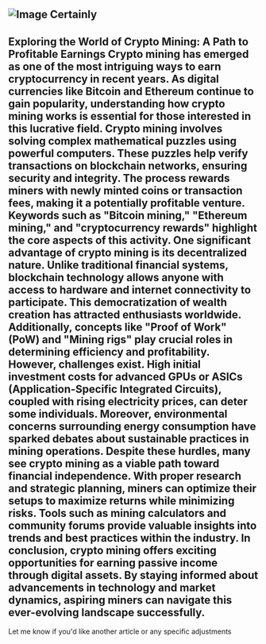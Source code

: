 
![Image](https://github.com/user-attachments/assets/4a25d116-2220-4385-b08e-f287af8fcbc4)
Certainly
---
**Exploring the World of Crypto Mining: A Path to Profitable Earnings**
Crypto mining has emerged as one of the most intriguing ways to earn cryptocurrency in recent years. As digital currencies like Bitcoin and Ethereum continue to gain popularity, understanding how crypto mining works is essential for those interested in this lucrative field.
Crypto mining involves solving complex mathematical puzzles using powerful computers. These puzzles help verify transactions on blockchain networks, ensuring security and integrity. The process rewards miners with newly minted coins or transaction fees, making it a potentially profitable venture. Keywords such as "Bitcoin mining," "Ethereum mining," and "cryptocurrency rewards" highlight the core aspects of this activity.
One significant advantage of crypto mining is its decentralized nature. Unlike traditional financial systems, blockchain technology allows anyone with access to hardware and internet connectivity to participate. This democratization of wealth creation has attracted enthusiasts worldwide. Additionally, concepts like "Proof of Work" (PoW) and "Mining rigs" play crucial roles in determining efficiency and profitability.
However, challenges exist. High initial investment costs for advanced GPUs or ASICs (Application-Specific Integrated Circuits), coupled with rising electricity prices, can deter some individuals. Moreover, environmental concerns surrounding energy consumption have sparked debates about sustainable practices in mining operations.
Despite these hurdles, many see crypto mining as a viable path toward financial independence. With proper research and strategic planning, miners can optimize their setups to maximize returns while minimizing risks. Tools such as mining calculators and community forums provide valuable insights into trends and best practices within the industry.
In conclusion, crypto mining offers exciting opportunities for earning passive income through digital assets. By staying informed about advancements in technology and market dynamics, aspiring miners can navigate this ever-evolving landscape successfully.
--- 
Let me know if you'd like another article or any specific adjustments
